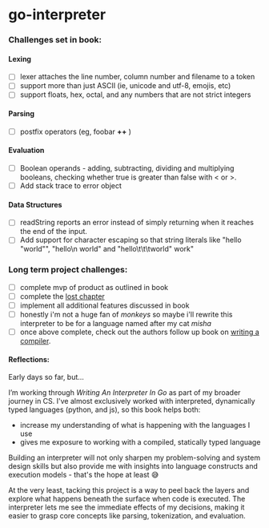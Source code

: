 # go-interpreter

### Challenges set in book:
#### Lexing
- [ ] lexer attaches the line number, column number and filename to a token
- [ ] support more than just ASCII (ie, unicode and utf-8, emojis, etc)
- [ ] support floats, hex, octal, and any numbers that are not strict integers 

#### Parsing 
- [ ] postfix operators (eg, foobar **++** )

#### Evaluation
- [ ] Boolean operands - adding, subtracting, dividing and multiplying booleans, checking whether true is greater than false with < or >. 
- [ ] Add stack trace to error object

#### Data Structures
- [ ] readString reports an error instead of simply returning when it reaches the end of the input.
- [ ] Add support for character escaping so that string literals like "hello \"world\"", "hello\n world" and "hello\t\t\tworld" work"

### Long term project challenges: 
- [ ] complete mvp of product as outlined in book
- [ ] complete the [lost chapter](https://interpreterbook.com/lost/)
- [ ] implement all additional features discussed in book 
- [ ] honestly i'm not a huge fan of *monkeys* so maybe i'll rewrite this interpreter to be for a language named after my cat *misha* 
- [ ] once above complete, check out the authors follow up book on [writing a compiler](https://compilerbook.com/). 

#### Reflections: 
Early days so far, but...

I’m working through *Writing An Interpreter In Go* as part of my broader journey in CS. I've almost exclusively worked with interpreted, dynamically typed languages (python, and js), so this book helps both:
- increase my understanding of what is happening with the languages I use
- gives me exposure to working with a compiled, statically typed language 

Building an interpreter will not only sharpen my problem-solving and system design skills but also provide me with insights into language constructs and execution models - that's the hope at least 😅 

At the very least, tacking this project is a way to peel back the layers and explore what happens beneath the surface when code is executed. The interpreter lets me see the immediate effects of my decisions, making it easier to grasp core concepts like parsing, tokenization, and evaluation.